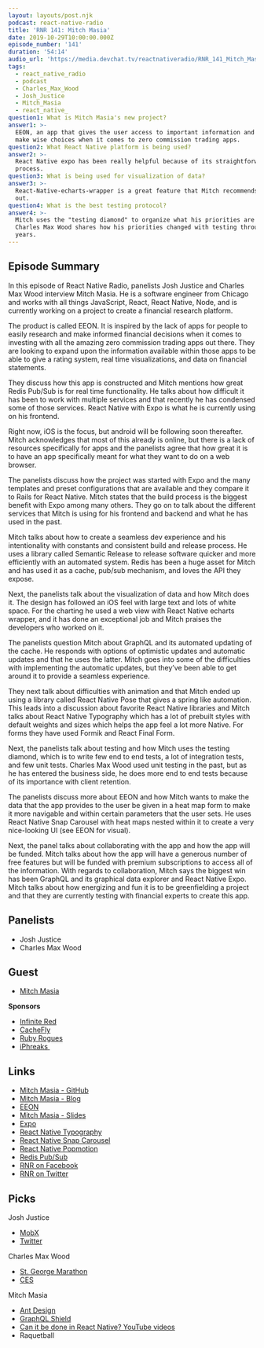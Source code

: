 ```yaml
---
layout: layouts/post.njk
podcast: react-native-radio
title: 'RNR 141: Mitch Masia'
date: 2019-10-29T10:00:00.000Z
episode_number: '141'
duration: '54:14'
audio_url: 'https://media.devchat.tv/reactnativeradio/RNR_141_Mitch_Masia.mp3'
tags:
  - react_native_radio
  - podcast
  - Charles_Max_Wood
  - Josh_Justice
  - Mitch_Masia
  - react_native_
question1: What is Mitch Masia's new project?
answer1: >-
  EEON, an app that gives the user access to important information and data to
  make wise choices when it comes to zero commission trading apps.
question2: What React Native platform is being used?
answer2: >-
  React Native expo has been really helpful because of its straightforward build
  process.
question3: What is being used for visualization of data?
answer3: >-
  React-Native-echarts-wrapper is a great feature that Mitch recommends to check
  out.
question4: What is the best testing protocol?
answer4: >-
  Mitch uses the "testing diamond" to organize what his priorities are and
  Charles Max Wood shares how his priorities changed with testing through the
  years.
---
```

## Episode Summary

In this episode of React Native Radio, panelists Josh Justice and Charles Max Wood interview Mitch Masia. He is a software engineer from Chicago and works with all things JavaScript, React, React Native, Node, and is currently working on a project to create a financial research platform.

The product is called EEON. It is inspired by the lack of apps for people to easily research and make informed financial decisions when it comes to investing with all the amazing zero commission trading apps out there. They are looking to expand upon the information available within those apps to be able to give a rating system, real time visualizations, and data on financial statements.

They discuss how this app is constructed and Mitch mentions how great Redis Pub/Sub is for real time functionality. He talks about how difficult it has been to work with multiple services and that recently he has condensed some of those services. React Native with Expo is what he is currently using on his frontend.

Right now, iOS is the focus, but android will be following soon thereafter. Mitch acknowledges that most of this already is online, but there is a lack of resources specifically for apps and the panelists agree that how great it is to have an app specifically meant for what they want to do on a web browser.

The panelists discuss how the project was started with Expo and the many templates and preset configurations that are available and they compare it to Rails for React Native. Mitch states that the build process is the biggest benefit with Expo among many others. They go on to talk about the different services that Mitch is using for his frontend and backend and what he has used in the past.

Mitch talks about how to create a seamless dev experience and his intentionality with constants and consistent build and release process. He uses a library called Semantic Release to release software quicker and more efficiently with an automated system. Redis has been a huge asset for Mitch and has used it as a cache, pub/sub mechanism, and loves the API they expose.

Next, the panelists talk about the visualization of data and how Mitch does it. The design has followed an iOS feel with large text and lots of white space. For the charting he used a web view with React Native echarts wrapper, and it has done an exceptional job and Mitch praises the developers who worked on it.

The panelists question Mitch about GraphQL and its automated updating of the cache. He responds with options of optimistic updates and automatic updates and that he uses the latter. Mitch goes into some of the difficulties with implementing the automatic updates, but they’ve been able to get around it to provide a seamless experience.

They next talk about difficulties with animation and that Mitch ended up using a library called React Native Pose that gives a spring like automation. This leads into a discussion about favorite React Native libraries and Mitch talks about React Native Typography which has a lot of prebuilt styles with default weights and sizes which helps the app feel a lot more Native. For forms they have used Formik and React Final Form.

Next, the panelists talk about testing and how Mitch uses the testing diamond, which is to write few end to end tests, a lot of integration tests, and few unit tests. Charles Max Wood used unit testing in the past, but as he has entered the business side, he does more end to end tests because of its importance with client retention.

The panelists discuss more about EEON and how Mitch wants to make the data that the app provides to the user be given in a heat map form to make it more navigable and within certain parameters that the user sets. He uses React Native Snap Carousel with heat maps nested within it to create a very nice-looking UI (see EEON for visual).

Next, the panel talks about collaborating with the app and how the app will be funded. Mitch talks about how the app will have a generous number of free features but will be funded with premium subscriptions to access all of the information. With regards to collaboration, Mitch says the biggest win has been GraphQL and its graphical data explorer and React Native Expo. Mitch talks about how energizing and fun it is to be greenfielding a project and that they are currently testing with financial experts to create this app.

## Panelists

* Josh Justice
* Charles Max Wood

## Guest

* [Mitch Masia](www.linkedin.com/in/mitch-masia/)

**Sponsors**

* [Infinite Red](mailchi.mp/infinitered/radio)
* [CacheFly](www.cachefly.com/)
* [Ruby Rogues](devchat.tv/ruby-rogues/)
* [iPhreaks ](devchat.tv/iphreaks/)

## Links

* [Mitch Masia - GitHub](github.com/masiamj)
* [Mitch Masia - Blog](medium.com/hexient-labs)
* [EEON](www.eeon.com/)
* [Mitch Masia - Slides](slides.com/mmasia)
* [Expo](expo.io/)
* [React Native Typography](github.com/hectahertz/react-native-typography)
* [React Native Snap Carousel](github.com/archriss/react-native-snap-carousel)
* [React Native Popmotion](popmotion.io/pose/learn/native-get-started/)
* [Redis Pub/Sub](redis.io/topics/pubsub)
* [RNR on Facebook](www.facebook.com/ReactNativeRadio/)
* [RNR on Twitter](twitter.com/R_N_Radio?ref_src=twsrc%5Egoogle%7Ctwcamp%5Eserp%7Ctwgr%5Eauthor)

## Picks

Josh Justice

* [MobX](mobx.js.org/getting-started.html)
* [Twitter](twitter.com/?lang=en)

Charles Max Wood

* [St. George Marathon](www.stgeorgemarathon.com/)
* [CES](www.ces.tech/)

Mitch Masia

* [Ant Design](ant.design/docs/react/introduce)
* [GraphQL Shield](github.com/maticzav/graphql-shield)
* [Can it be done in React Native? YouTube videos](www.youtube.com/channel/UC806fwFWpiLQV5y-qifzHnA)
* Raquetball
